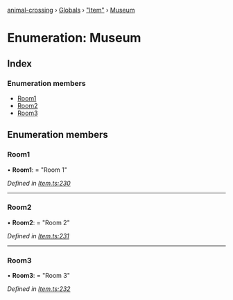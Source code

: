 [animal-crossing](../README.md) › [Globals](../globals.md) › ["Item"](../modules/_item_.md) › [Museum](_item_.museum.md)

# Enumeration: Museum

## Index

### Enumeration members

* [Room1](_item_.museum.md#room1)
* [Room2](_item_.museum.md#room2)
* [Room3](_item_.museum.md#room3)

## Enumeration members

###  Room1

• **Room1**: = "Room 1"

*Defined in [Item.ts:230](https://github.com/Norviah/animal-crossing/blob/c9eb585/module/types/Item.ts#L230)*

___

###  Room2

• **Room2**: = "Room 2"

*Defined in [Item.ts:231](https://github.com/Norviah/animal-crossing/blob/c9eb585/module/types/Item.ts#L231)*

___

###  Room3

• **Room3**: = "Room 3"

*Defined in [Item.ts:232](https://github.com/Norviah/animal-crossing/blob/c9eb585/module/types/Item.ts#L232)*
